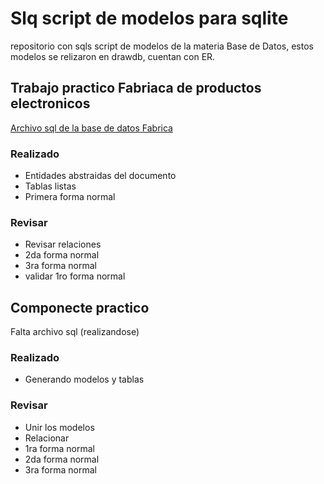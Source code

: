 # Slq script de modelos para sqlite
repositorio con sqls script de modelos de la materia Base de Datos, estos modelos se relizaron en drawdb, cuentan con ER.

## Trabajo practico Fabriaca de productos electronicos
[Archivo sql de la base de datos Fabrica](./src/fabrica/base_de_datos_fabrica.sql)
### Realizado
- Entidades abstraidas del documento
- Tablas listas
- Primera forma normal
### Revisar
- Revisar relaciones
- 2da forma normal
- 3ra forma normal
- validar 1ro forma normal
## Componecte practico
Falta archivo sql (realizandose)
### Realizado
- Generando modelos y tablas

### Revisar
- Unir los modelos
- Relacionar
- 1ra forma normal
- 2da forma normal
- 3ra forma normal
